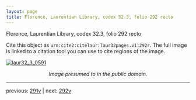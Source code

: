 ```yaml
---
layout: page
title: Florence, Laurentian Library, codex 32.3, folio 292 recto
---
```


Florence, Laurentian Library, codex 32.3, folio 292 recto

Cite this object as `urn:cite2:citelaur:laur32pages.v1:292r`.  The full image is linked to a citation tool you can use to cite regions of the image.

[![laur32_3_0591](http://www.homermultitext.org/iipsrv?IIIF=/project/homer/pyramidal/deepzoom/citelaur/laur32imgs/v1/laur32_3_0591.tif/full/800,/0/default.jpg)](http://www.homermultitext.org/ict2/?urn=urn:cite2:citelaur:laur32imgs.v1:laur32_3_0591) 

<p style="text-align: center; font-style: italic;">Image presumed to in the public domain.</p>

---

previous: [291v](../291v/) | next: [292v](../292v/)